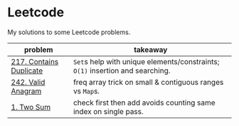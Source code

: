 # Leetcode

My solutions to some Leetcode problems.

| **problem**                                          | **takeaway**                                                                  |
| ---------------------------------------------------- | ----------------------------------------------------------------------------- |
| [217. Contains Duplicate](217_contains-duplicate.md) | `Set`s help with unique elements/constraints; `O(1)` insertion and searching. |
| [242. Valid Anagram](242_valid-anagram.md)           | freq array trick on small & contiguous ranges vs `Map`s.                      |
| [1. Two Sum](1_two-sum.md)                           | check first then add avoids counting same index on single pass.               |
